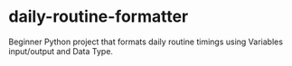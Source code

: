 # daily-routine-formatter
Beginner Python project that formats daily routine timings using Variables input/output and Data Type.

